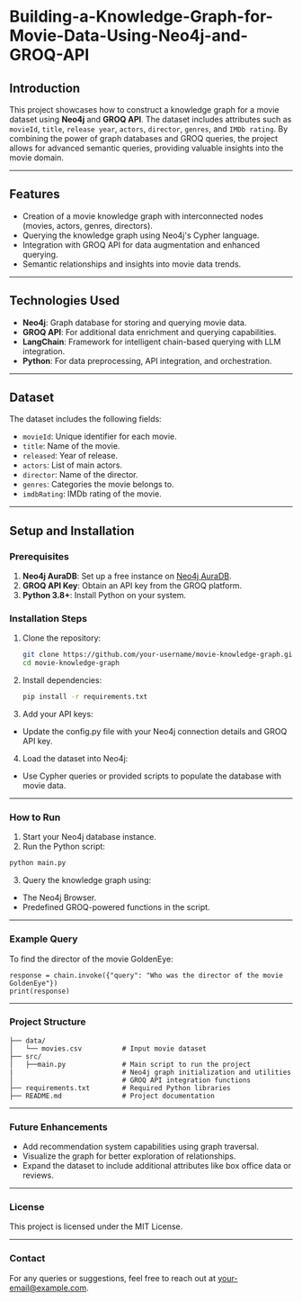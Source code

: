 # Building-a-Knowledge-Graph-for-Movie-Data-Using-Neo4j-and-GROQ-API

## Introduction
This project showcases how to construct a knowledge graph for a movie dataset using **Neo4j** and **GROQ API**. The dataset includes attributes such as `movieId`, `title`, `release year`, `actors`, `director`, `genres`, and `IMDb rating`. By combining the power of graph databases and GROQ queries, the project allows for advanced semantic queries, providing valuable insights into the movie domain.

---

## Features
- Creation of a movie knowledge graph with interconnected nodes (movies, actors, genres, directors).
- Querying the knowledge graph using Neo4j's Cypher language.
- Integration with GROQ API for data augmentation and enhanced querying.
- Semantic relationships and insights into movie data trends.

---

## Technologies Used
- **Neo4j**: Graph database for storing and querying movie data.
- **GROQ API**: For additional data enrichment and querying capabilities.
- **LangChain**: Framework for intelligent chain-based querying with LLM integration.
- **Python**: For data preprocessing, API integration, and orchestration.

---

## Dataset
The dataset includes the following fields:
- `movieId`: Unique identifier for each movie.
- `title`: Name of the movie.
- `released`: Year of release.
- `actors`: List of main actors.
- `director`: Name of the director.
- `genres`: Categories the movie belongs to.
- `imdbRating`: IMDb rating of the movie.

---

## Setup and Installation
### Prerequisites
1. **Neo4j AuraDB**: Set up a free instance on [Neo4j AuraDB](https://neo4j.com/cloud/aura/).
2. **GROQ API Key**: Obtain an API key from the GROQ platform.
3. **Python 3.8+**: Install Python on your system.

### Installation Steps
1. Clone the repository:
   ```bash
   git clone https://github.com/your-username/movie-knowledge-graph.git
   cd movie-knowledge-graph
2. Install dependencies:
   ```bash
   pip install -r requirements.txt
3. Add your API keys:
  - Update the config.py file with your Neo4j connection details and GROQ API key.
4. Load the dataset into Neo4j:
  - Use Cypher queries or provided scripts to populate the database with movie data.

---

### How to Run
1. Start your Neo4j database instance.
2. Run the Python script:
  ```bash
  python main.py
  ```
3. Query the knowledge graph using:
- The Neo4j Browser.
- Predefined GROQ-powered functions in the script.

---
### Example Query
To find the director of the movie GoldenEye:
```
response = chain.invoke({"query": "Who was the director of the movie GoldenEye"})
print(response)
```

---

### Project Structure
```
├── data/
│   └── movies.csv          # Input movie dataset
├── src/
│   ├──main.py              # Main script to run the project
|                           # Neo4j graph initialization and utilities
│                           # GROQ API integration functions
├── requirements.txt        # Required Python libraries
├── README.md               # Project documentation
```

--- 

### Future Enhancements
- Add recommendation system capabilities using graph traversal.
- Visualize the graph for better exploration of relationships.
- Expand the dataset to include additional attributes like box office data or reviews.

---

### License
This project is licensed under the MIT License.

---

### Contact
For any queries or suggestions, feel free to reach out at your-email@example.com.
